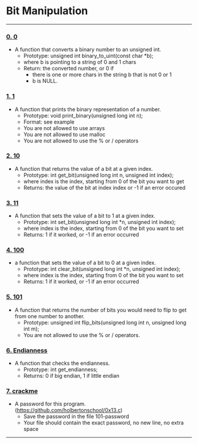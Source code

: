 # Bit Manipulation

---

### [0. 0](./0-binary_to_uint.c)
* A function that converts a binary number to an unsigned int.
	- Prototype: unsigned int binary_to_uint(const char *b);
	- where b is pointing to a string of 0 and 1 chars
	- Return: the converted number, or 0 if
		- there is one or more chars in the string b that is not 0 or 1
		- b is NULL.


### [1. 1](./1-print_binary.c)
* A function that prints the binary representation of a number.
	- Prototype: void print_binary(unsigned long int n);
	- Format: see example
	- You are not allowed to use arrays
	- You are not allowed to use malloc
	- You are not allowed to use the % or / operators


### [2. 10](./2-get_bit.c)
* A function that returns the value of a bit at a given index.
	- Prototype: int get_bit(unsigned long int n, unsigned int index);
	- where index is the index, starting from 0 of the bit you want to get
	- Returns: the value of the bit at index index or -1 if an error occured


### [3. 11](./3-set_bit.c)
* A function that sets the value of a bit to 1 at a given index.
	- Prototype: int set_bit(unsigned long int *n, unsigned int index);
	- where index is the index, starting from 0 of the bit you want to set
	- Returns: 1 if it worked, or -1 if an error occurred


### [4. 100](./4-clear_bit.c)
* a function that sets the value of a bit to 0 at a given index.
	- Prototype: int clear_bit(unsigned long int *n, unsigned int index);
	- where index is the index, starting from 0 of the bit you want to set
	- Returns: 1 if it worked, or -1 if an error occurred


### [5. 101](./5-flip_bits.c)
* A function that returns the number of bits you would need to flip to get from one number to another.
	- Prototype: unsigned int flip_bits(unsigned long int n, unsigned long int m);
	- You are not allowed to use the % or / operators.


### [6. Endianness](./100-get_endianness.c)
* A function that checks the endianness.
	- Prototype: int get_endianness;
	- Returns: 0 if big endian, 1 if little endian


### [7. crackme](./100-password)
* A password for this program.(https://github.com/holbertonschool/0x13.c)
	- Save the password in the file 101-password
	- Your file should contain the exact password, no new line, no extra space


---
